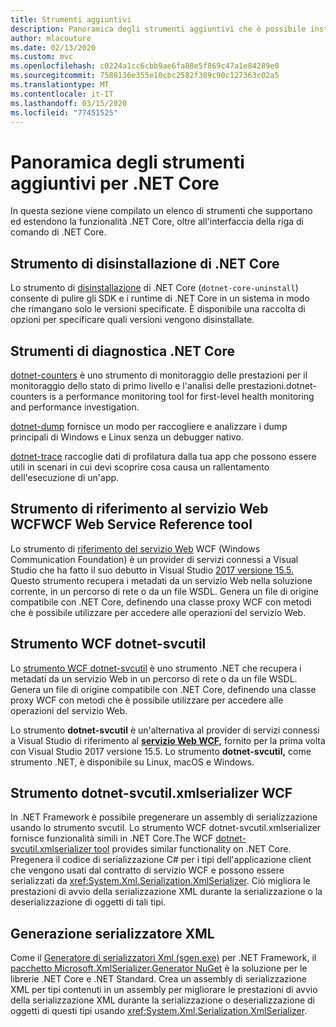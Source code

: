 ```yaml
---
title: Strumenti aggiuntivi
description: Panoramica degli strumenti aggiuntivi che è possibile installare e che supportano ed estendono la funzionalità di .NET Core.
author: mlacouture
ms.date: 02/13/2020
ms.custom: mvc
ms.openlocfilehash: c0224a1cc6cbb9ae6fa88e5f869c47a1e84289e0
ms.sourcegitcommit: 7588136e355e10cbc2582f389c90c127363c02a5
ms.translationtype: MT
ms.contentlocale: it-IT
ms.lasthandoff: 03/15/2020
ms.locfileid: "77451525"
---
```

# <a name="net-core-additional-tools-overview"></a>Panoramica degli strumenti aggiuntivi per .NET Core

In questa sezione viene compilato un elenco di strumenti che supportano ed estendono la funzionalità .NET Core, oltre all'interfaccia della riga di comando di .NET Core.

## <a name="net-core-uninstall-tool"></a>Strumento di disinstallazione di .NET Core

Lo strumento di [disinstallazione](https://github.com/dotnet/cli-lab/releases) di .NET Core (`dotnet-core-uninstall`) consente di pulire gli SDK e i runtime di .NET Core in un sistema in modo che rimangano solo le versioni specificate. È disponibile una raccolta di opzioni per specificare quali versioni vengono disinstallate.

## <a name="net-core-diagnostic-tools"></a>Strumenti di diagnostica .NET Core

[dotnet-counters](../diagnostics/dotnet-counters.md) è uno strumento di monitoraggio delle prestazioni per il monitoraggio dello stato di primo livello e l'analisi delle prestazioni.dotnet-counters is a performance monitoring tool for first-level health monitoring and performance investigation.

[dotnet-dump](../diagnostics/dotnet-dump.md) fornisce un modo per raccogliere e analizzare i dump principali di Windows e Linux senza un debugger nativo.

[dotnet-trace](../diagnostics/dotnet-trace.md) raccoglie dati di profilatura dalla tua app che possono essere utili in scenari in cui devi scoprire cosa causa un rallentamento dell'esecuzione di un'app.

## <a name="wcf-web-service-reference-tool"></a>Strumento di riferimento al servizio Web WCFWCF Web Service Reference tool

Lo strumento di [riferimento del servizio Web](wcf-web-service-reference-guide.md) WCF (Windows Communication Foundation) è un provider di servizi connessi a Visual Studio che ha fatto il suo debutto in Visual Studio [2017 versione 15.5.](/visualstudio/releasenotes/vs2017-relnotes-v15.5#WCFTools) Questo strumento recupera i metadati da un servizio Web nella soluzione corrente, in un percorso di rete o da un file WSDL. Genera un file di origine compatibile con .NET Core, definendo una classe proxy WCF con metodi che è possibile utilizzare per accedere alle operazioni del servizio Web.

## <a name="wcf-dotnet-svcutil-tool"></a>Strumento WCF dotnet-svcutil

Lo [strumento WCF dotnet-svcutil](dotnet-svcutil-guide.md) è uno strumento .NET che recupera i metadati da un servizio Web in un percorso di rete o da un file WSDL. Genera un file di origine compatibile con .NET Core, definendo una classe proxy WCF con metodi che è possibile utilizzare per accedere alle operazioni del servizio Web.

Lo strumento **dotnet-svcutil** è un'alternativa al provider di servizi connessi a Visual Studio di riferimento al [**servizio Web WCF,**](wcf-web-service-reference-guide.md) fornito per la prima volta con Visual Studio 2017 versione 15.5. Lo strumento **dotnet-svcutil,** come strumento .NET, è disponibile su Linux, macOS e Windows.

## <a name="wcf-dotnet-svcutilxmlserializer-tool"></a>Strumento dotnet-svcutil.xmlserializer WCF

In .NET Framework è possibile pregenerare un assembly di serializzazione usando lo strumento svcutil. Lo strumento WCF dotnet-svcutil.xmlserializer fornisce funzionalità simili in .NET Core.The WCF [dotnet-svcutil.xmlserializer tool](dotnet-svcutil.xmlserializer-guide.md) provides similar functionality on .NET Core. Pregenera il codice di serializzazione C# per i tipi dell'applicazione client che vengono usati dal contratto di servizio WCF e possono essere serializzati da <xref:System.Xml.Serialization.XmlSerializer>. Ciò migliora le prestazioni di avvio della serializzazione XML durante la serializzazione o la deserializzazione di oggetti di tali tipi.

## <a name="xml-serializer-generator"></a>Generazione serializzatore XML

Come il [Generatore di serializzatori Xml (sgen.exe)](../../standard/serialization/xml-serializer-generator-tool-sgen-exe.md) per .NET Framework, il [pacchetto Microsoft.XmlSerializer.Generator NuGet](https://www.nuget.org/packages/Microsoft.XmlSerializer.Generator) è la soluzione per le librerie .NET Core e .NET Standard. Crea un assembly di serializzazione XML per tipi contenuti in un assembly per migliorare le prestazioni di avvio della serializzazione XML durante la serializzazione o deserializzazione di oggetti di questi tipi usando <xref:System.Xml.Serialization.XmlSerializer>.

